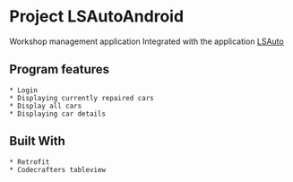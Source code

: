# Project LSAutoAndroid

Workshop management application
Integrated with the application
[LSAuto](https://github.com/DanielTrosko/lsauto)

## Program features
```
* Login
* Displaying currently repaired cars
* Display all cars
* Displaying car details
```


## Built With
``````
* Retrofit
* Codecrafters tableview
